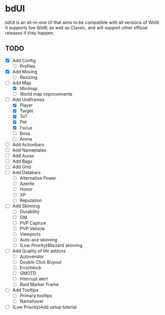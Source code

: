 # bdUI
bdUI is an all-in-one UI that aims to be compatible with all versions of WoW. It supports live WoW, as well as Classic, and will support other official releases if they happen.


## TODO
- [x] Add Config
	- [ ] Profiles
- [x] Add Moving
	- [ ] Resizing
- [ ] Add Map
	- [x] Minimap
	- [ ] World map improvements
- [ ] Add Unitframes
	- [x] Player
	- [x] Target
	- [x] ToT
	- [x] Pet
	- [x] Focus
	- [ ] Boss
	- [ ] Arena
- [ ] Add Actionbars
- [ ] Add Nameplates
- [ ] Add Auras
- [ ] Add Bags
- [ ] Add Grid
- [ ] Add Databars
	- [ ] Alternative Power
	- [ ] Azerite
	- [ ] Honor
	- [ ] XP
	- [ ] Reputation
- [ ] Add Skinning
	- [ ] Durability
	- [ ] GM
	- [ ] PVP Capture
	- [ ] PVP Vehicle
	- [ ] Viewports
	- [ ] Auto-ace skinning
	- [ ] \(Low Priority)Blizzard skinning
- [ ] Add Quality of life addons
	- [ ] Autovendor
	- [ ] Double Click Buyout
	- [ ] Errorblock
	- [ ] GMOTD
	- [ ] Interrupt alert
	- [ ] Raid Marker Frame
- [ ] Add Tooltips
	- [ ] Primary tooltips
	- [ ] Namehover
- [ ] \(Low Priority)Add setup tutorial